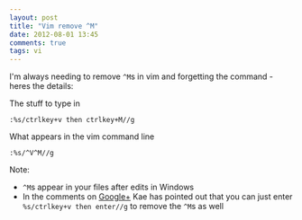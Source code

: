 ```yaml
---
layout: post
title: "Vim remove ^M"
date: 2012-08-01 13:45
comments: true
tags: vi
---
```


I'm always needing to remove `^M`s in vim and forgetting the command - heres the details:

The stuff to type in

```
:%s/ctrlkey+v then ctrlkey+M//g
```

What appears in the vim command line

```
:%s/^V^M//g
```

Note:

* `^M`s appear in your files after edits in Windows
* In the comments on [Google+](https://plus.google.com/118359435432651949322/posts/HeEkDG5J5Mg) Kae has pointed out that
you can just enter `%s/ctrlkey+v then enter//g` to remove the `^M`s as well
